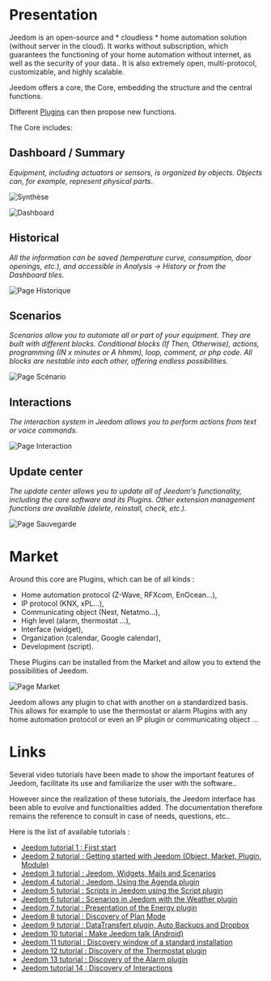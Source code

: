 # Presentation

Jeedom is an open-source and * cloudless * home automation solution (without server in the cloud). It works without subscription, which guarantees the functioning of your home automation without internet, as well as the security of your data.. It is also extremely open, multi-protocol, customizable, and highly scalable.

Jeedom offers a core, the Core, embedding the structure and the central functions.

Different [Plugins](https://market.jeedom.com) can then propose new functions.

The Core includes:

## Dashboard / Summary

*Equipment, including actuators or sensors, is organized by objects. Objects can, for example, represent physical parts*.

![Synthèse](images/doc-presentation-synthese.jpg)

![Dashboard](images/doc-presentation-dashboard.jpg)

## Historical

*All the information can be saved (temperature curve, consumption, door openings, etc.), and accessible in Analysis → History or from the Dashboard tiles.*

![Page Historique](images/doc-presentation-historique.jpg)

## Scenarios

*Scenarios allow you to automate all or part of your equipment. They are built with different blocks. Conditional blocks (If Then, Otherwise), actions, programming (IN x minutes or A hhmm), loop, comment, or php code. All blocks are nestable into each other, offering endless possibilities.*

![Page Scénario](images/doc-presentation-scenario.jpg)

## Interactions

*The interaction system in Jeedom allows you to perform actions from text or voice commands.*

![Page Interaction](images/doc-presentation-interaction.jpg)

## Update center

*The update center allows you to update all of Jeedom's functionality, including the core software and its Plugins. Other extension management functions are available (delete, reinstall, check, etc.).*

![Page Sauvegarde](images/doc-presentation-update.jpg)


# Market

Around this core are Plugins, which can be of all kinds :

-   Home automation protocol (Z-Wave, RFXcom, EnOcean…),
-   IP protocol (KNX, xPL…),
-   Communicating object (Nest, Netatmo…),
-   High level (alarm, thermostat ...),
-   Interface (widget),
-   Organization (calendar, Google calendar),
-   Development (script).

These Plugins can be installed from the Market and allow you to extend the possibilities of Jeedom.

![Page Market](images/doc-presentation-market.jpg)

Jeedom allows any plugin to chat with another on a standardized basis. This allows for example to use the thermostat or alarm Plugins with any home automation protocol or even an IP plugin or communicating object ...



# Links

Several video tutorials have been made to show the important features of Jeedom, facilitate its use and familiarize the user with the software..

However since the realization of these tutorials, the Jeedom interface has been able to evolve and functionalities added. The documentation therefore remains the reference to consult in case of needs, questions, etc..

Here is the list of available tutorials :

-   [Jeedom tutorial 1 : First start](https://www.youtube.com/watch?v=UTECRBGEUtI)
-   [Jeedom 2 tutorial : Getting started with Jeedom (Object, Market, Plugin, Module)](https://www.youtube.com/watch?v=2LU1neNvbus)
-   [Jeedom 3 tutorial : Jeedom, Widgets, Mails and Scenarios](https://www.youtube.com/watch?v=OJn33XbpiH8)
-   [Jeedom 4 tutorial : Jeedom, Using the Agenda plugin](https://www.youtube.com/watch?v=EBuvIabg3Cc)
-   [Jeedom 5 tutorial : Scripts in Jeedom using the Script plugin](https://www.youtube.com/watch?v=FRbQILAogX0)
-   [Jeedom 6 tutorial : Scenarios in Jeedom with the Weather plugin](https://www.youtube.com/watch?v=w0ErP3wyEoA)
-   [Jeedom 7 tutorial : Presentation of the Energy plugin](https://www.youtube.com/watch?v=DZfA_DxqbNs)
-   [Jeedom 8 tutorial : Discovery of Plan Mode](https://www.youtube.com/watch?v=2IkXF6CBCAE)
-   [Jeedom 9 tutorial : DataTransfert plugin, Auto Backups and Dropbox](https://www.youtube.com/watch?v=wLOfJygFc8k)
-   [Jeedom 10 tutorial : Make Jeedom talk (Android)](https://www.youtube.com/watch?v=3Pc3VJFWHo4)
-   [Jeedom 11 tutorial : Discovery window of a standard installation](https://www.youtube.com/watch?v=hW1d1FvkmSs)
-   [Jeedom 12 tutorial : Discovery of the Thermostat plugin](https://www.youtube.com/watch?v=T21gqp1SQK0)
-   [Jeedom 13 tutorial : Discovery of the Alarm plugin](https://www.youtube.com/watch?v=JjnWeU614gc)
-   [Jeedom tutorial 14 : Discovery of Interactions](https://www.youtube.com/watch?v=Z8SHo_Xwk0Q)
